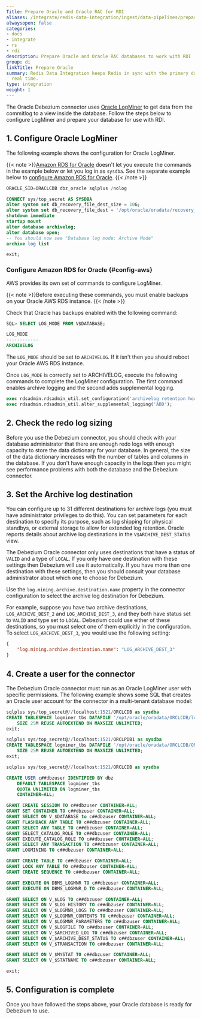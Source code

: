 ```yaml
---
Title: Prepare Oracle and Oracle RAC for RDI
aliases: /integrate/redis-data-integration/ingest/data-pipelines/prepare-dbs/oracle/
alwaysopen: false
categories:
- docs
- integrate
- rs
- rdi
description: Prepare Oracle and Oracle RAC databases to work with RDI
group: di
linkTitle: Prepare Oracle
summary: Redis Data Integration keeps Redis in sync with the primary database in near
  real time.
type: integration
weight: 1
---
```


The Oracle Debezium connector uses
[Oracle LogMiner](https://docs.oracle.com/en/database/oracle/oracle-database/19/sutil/oracle-logminer-utility.html)
to get data from the commitlog to a view inside the database. Follow the
steps below to configure LogMiner and prepare your database for use with
RDI.

## 1. Configure Oracle LogMiner

The following example shows the configuration for Oracle LogMiner.

{{< note >}}[Amazon RDS for Oracle](https://aws.amazon.com/rds/oracle/)
doesn't let you execute the commands
in the example below or let you log in as `sysdba`. See the
separate example below to [configure Amazon RDS for Oracle](#config-aws).
{{< /note >}}

```sql
ORACLE_SID=ORACLCDB dbz_oracle sqlplus /nolog

CONNECT sys/top_secret AS SYSDBA
alter system set db_recovery_file_dest_size = 10G;
alter system set db_recovery_file_dest = '/opt/oracle/oradata/recovery_area' scope=spfile;
shutdown immediate
startup mount
alter database archivelog;
alter database open;
-- You should now see "Database log mode: Archive Mode"
archive log list

exit;
```

### Configure Amazon RDS for Oracle {#config-aws}

AWS provides its own set of commands to configure LogMiner.

{{< note >}}Before executing these commands,
you must enable backups on your Oracle AWS RDS instance.
{{< /note >}}

Check that Oracle has backups enabled with the following command:

```sql
SQL> SELECT LOG_MODE FROM V$DATABASE;

LOG_MODE
------------
ARCHIVELOG
```

The `LOG_MODE` should be set to `ARCHIVELOG`. If it isn't then you
should reboot your Oracle AWS RDS instance.

Once `LOG_MODE` is correctly set to ARCHIVELOG, execute the following
commands to complete the LogMiner configuration. The first command enables
archive logging and the second adds supplemental logging.

```sql
exec rdsadmin.rdsadmin_util.set_configuration('archivelog retention hours',24);
exec rdsadmin.rdsadmin_util.alter_supplemental_logging('ADD');
```

## 2. Check the redo log sizing

Before you use the Debezium connector, you should check with your
database administrator that there are enough
redo logs with enough capacity to store the data dictionary for your
database. In general, the size of the data dictionary increases with the number
of tables and columns in the database. If you don't have enough capacity in
the logs then you might see performance problems with both the database and
the Debezium connector.

## 3. Set the Archive log destination

You can configure up to 31 different destinations for archive logs
(you must have administrator privileges to do this). You can set parameters for
each destination to specify its purpose, such as log shipping for physical
standbys, or external storage to allow for extended log retention. Oracle reports
details about archive log destinations in the `V$ARCHIVE_DEST_STATUS` view.

The Debezium Oracle connector only uses destinations that have a status of
`VALID` and a type of `LOCAL`. If you only have one destination with these
settings then Debezium will use it automatically.
If you have more than one destination with these settings,
then you should consult your database administrator about which one to
choose for Debezium.

Use the `log.mining.archive.destination.name` property in the connector configuration
to select the archive log destination for Debezium.

For example, suppose you have two archive destinations, `LOG_ARCHIVE_DEST_2` and
`LOG_ARCHIVE_DEST_3`, and they both have status set to `VALID` and type set to
`LOCAL`. Debezium could use either of these destinations, so you must select one
of them explicitly in the configuration. To select `LOG_ARCHIVE_DEST_3`, you would
use the following setting:

```json
{
    "log.mining.archive.destination.name": "LOG_ARCHIVE_DEST_3"
}
```

## 4. Create a user for the connector

The Debezium Oracle connector must run as an Oracle LogMiner user with
specific permissions. The following example shows some SQL that creates
an Oracle user account for the connector in a multi-tenant database model:

```sql
sqlplus sys/top_secret@//localhost:1521/ORCLCDB as sysdba
CREATE TABLESPACE logminer_tbs DATAFILE '/opt/oracle/oradata/ORCLCDB/logminer_tbs.dbf'
    SIZE 25M REUSE AUTOEXTEND ON MAXSIZE UNLIMITED;
exit;

sqlplus sys/top_secret@//localhost:1521/ORCLPDB1 as sysdba
CREATE TABLESPACE logminer_tbs DATAFILE '/opt/oracle/oradata/ORCLCDB/ORCLPDB1/logminer_tbs.dbf'
    SIZE 25M REUSE AUTOEXTEND ON MAXSIZE UNLIMITED;
exit;

sqlplus sys/top_secret@//localhost:1521/ORCLCDB as sysdba

CREATE USER c##dbzuser IDENTIFIED BY dbz
    DEFAULT TABLESPACE logminer_tbs
    QUOTA UNLIMITED ON logminer_tbs
    CONTAINER=ALL;

GRANT CREATE SESSION TO c##dbzuser CONTAINER=ALL; 
GRANT SET CONTAINER TO c##dbzuser CONTAINER=ALL; 
GRANT SELECT ON V_$DATABASE to c##dbzuser CONTAINER=ALL; 
GRANT FLASHBACK ANY TABLE TO c##dbzuser CONTAINER=ALL; 
GRANT SELECT ANY TABLE TO c##dbzuser CONTAINER=ALL; 
GRANT SELECT_CATALOG_ROLE TO c##dbzuser CONTAINER=ALL; 
GRANT EXECUTE_CATALOG_ROLE TO c##dbzuser CONTAINER=ALL; 
GRANT SELECT ANY TRANSACTION TO c##dbzuser CONTAINER=ALL; 
GRANT LOGMINING TO c##dbzuser CONTAINER=ALL; 

GRANT CREATE TABLE TO c##dbzuser CONTAINER=ALL; 
GRANT LOCK ANY TABLE TO c##dbzuser CONTAINER=ALL; 
GRANT CREATE SEQUENCE TO c##dbzuser CONTAINER=ALL; 

GRANT EXECUTE ON DBMS_LOGMNR TO c##dbzuser CONTAINER=ALL; 
GRANT EXECUTE ON DBMS_LOGMNR_D TO c##dbzuser CONTAINER=ALL; 

GRANT SELECT ON V_$LOG TO c##dbzuser CONTAINER=ALL; 
GRANT SELECT ON V_$LOG_HISTORY TO c##dbzuser CONTAINER=ALL; 
GRANT SELECT ON V_$LOGMNR_LOGS TO c##dbzuser CONTAINER=ALL; 
GRANT SELECT ON V_$LOGMNR_CONTENTS TO c##dbzuser CONTAINER=ALL; 
GRANT SELECT ON V_$LOGMNR_PARAMETERS TO c##dbzuser CONTAINER=ALL; 
GRANT SELECT ON V_$LOGFILE TO c##dbzuser CONTAINER=ALL; 
GRANT SELECT ON V_$ARCHIVED_LOG TO c##dbzuser CONTAINER=ALL; 
GRANT SELECT ON V_$ARCHIVE_DEST_STATUS TO c##dbzuser CONTAINER=ALL; 
GRANT SELECT ON V_$TRANSACTION TO c##dbzuser CONTAINER=ALL; 

GRANT SELECT ON V_$MYSTAT TO c##dbzuser CONTAINER=ALL; 
GRANT SELECT ON V_$STATNAME TO c##dbzuser CONTAINER=ALL; 

exit;
```

## 5. Configuration is complete

Once you have followed the steps above, your Oracle database is ready
for Debezium to use.
